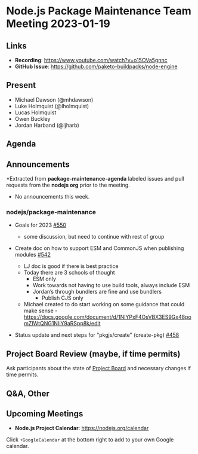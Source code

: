 # Node.js  Package Maintenance Team Meeting 2023-01-19

## Links

* **Recording**:  <https://www.youtube.com/watch?v=o15OVa5gnnc>
* **GitHub Issue**: <https://github.com/paketo-buildpacks/node-engine>

## Present

* Michael Dawson (@mhdawson)
* Luke Holmquist (@lholmquist)
* Lucas Holmquist
* Owen Buckley
* Jordan Harband (@ljharb)

## Agenda

## Announcements

*Extracted from **package-maintenance-agenda** labeled issues and pull requests from the **nodejs org** prior to the meeting.

* No announcements this week.

### nodejs/package-maintenance

* Goals for 2023 [#550](https://github.com/nodejs/package-maintenance/issues/550)
  * some discussion, but need to continue with rest of group

* Create doc on how to support ESM and CommonJS when publishing modules [#542](https://github.com/nodejs/package-maintenance/issues/542)
  * LJ doc is good if there is best practice
  * Today there are 3 schools of thought
    * ESM only
    * Work towards not having to use build tools, always include ESM
    * Jordan’s through bundlers are fine and use bundlers
      * Publish CJS only
  * Michael created to do start working on some guidance that could make sense - <https://docs.google.com/document/d/1NIYPxF4OsVBX3ES9Gx48pomZlWtQNG1NIiY9aRSpp8k/edit>

* Status update and next steps for "pkgjs/create" (create-pkg) [#458](https://github.com/nodejs/package-maintenance/issues/458)

## Project Board Review (maybe, if time permits)

Ask participants about the state of [Project Board](https://github.com/nodejs/package-maintenance/projects/1) and necessary changes if time permits.

## Q&A, Other

## Upcoming Meetings

* **Node.js Project Calendar**: <https://nodejs.org/calendar>

Click `+GoogleCalendar` at the bottom right to add to your own Google calendar.

